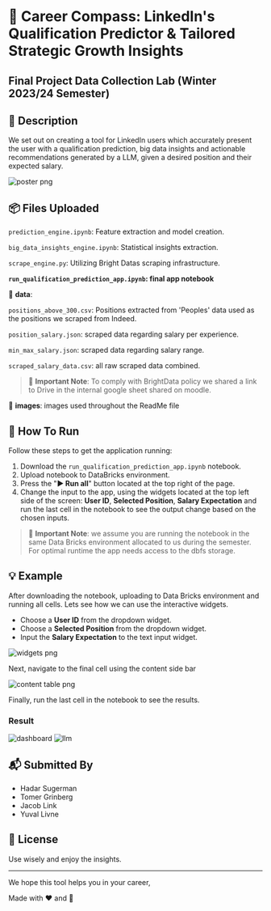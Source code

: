 
# 🚀 Career Compass: LinkedIn's Qualification Predictor & Tailored Strategic Growth Insights 

## Final Project Data Collection Lab (Winter 2023/24 Semester)

## 📝 Description
We set out on creating a tool for LinkedIn users which accurately present the user with a qualification prediction, big data insights and actionable recommendations generated by a LLM, given a desired position and their expected salary. 

![poster png](images/poster_png.png)

## 📦 Files Uploaded 
`prediction_engine.ipynb`: Feature extraction and model creation.

`big_data_insights_engine.ipynb`:  Statistical insights extraction.

`scrape_engine.py`:  Utilizing Bright Datas scraping infrastructure.

**`run_qualification_prediction_app.ipynb`: final app notebook**

📁 **data**:

`positions_above_300.csv`:  Positions extracted from 'Peoples' data used as the positions we scraped from Indeed.

`position_salary.json`:  scraped data regarding salary per experience.

`min_max_salary.json`:  scraped data regarding salary range.

`scraped_salary_data.csv`:  all raw scraped data combined.

> 🔔 **Important Note**:
> To comply with BrightData policy we shared a link to Drive in the internal google sheet shared on moodle.

📁 **images**: images used throughout the ReadMe file

## 🏃 How To Run
Follow these steps to get the application running: 
1. Download the `run_qualification_prediction_app.ipynb` notebook.
2. Upload notebook to DataBricks environment.
3. Press the "**▶️ Run all**" button located at the top right of the page.
4. Change the input to the app, using the widgets located at the top left side of the screen: **User ID**, **Selected Position**, **Salary Expectation** and run the last cell in the notebook to see the output change based on the chosen inputs.
> 🔔 **Important Note**:
>  we assume you are running the notebook in the same Data Bricks environment allocated to us during the semester. For optimal runtime the app needs access to the dbfs storage.

## 💡 Example
 After downloading the notebook, uploading to Data Bricks environment and running all cells. Lets see how we can use the interactive widgets. 
 * Choose a **User ID** from the dropdown widget.
 * Choose a **Selected Position** from the dropdown widget.
 * Input the **Salary Expectation** to the text input widget.

![widgets png](images/widgets.png)

Next, navigate to the final cell using the content side bar 

![content table png](images/content_table.png)

Finally, run the last cell in the notebook to see the results.

### Result
![dashboard](images/dashboard_example.png)
![llm](images/llm_insights_example.png)

## 📬 Submitted By
- Hadar Sugerman
- Tomer Grinberg
- Jacob Link
- Yuval Livne

## 📃 License

Use wisely and enjoy the insights.

----------

We hope this tool helps you in your career,

Made with ❤️ and 🍕
